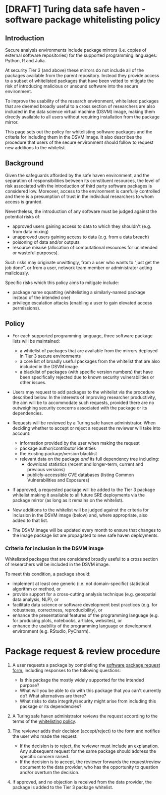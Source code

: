 
# [DRAFT] Turing data safe haven - software package whitelisting policy

## Introduction

Secure analysis environments include package mirrors (i.e. copies of external software repositories) for the supported programming languages: Python, R and Julia.

At security Tier 3 (and above) these mirrors do not include all of the packages available from the parent repository. Instead they provide access to a subset of whitelisted packages that have been vetted to mitigate the risk of introducing malicious or unsound software into the secure environment.

To improve the usability of the research environment, whitelisted packages that are deemed broadly useful to a cross section of researchers are also included in the data science virtual machine (DSVM) image, making them directly available to all users without requiring installation from the package mirror.

This page sets out the policy for whitelisting software packages and the criteria for including them in the DSVM image. It also describes the procedure that users of the secure environment should follow to request new additions to the whitelist.

## Background

Given the safeguards afforded by the safe haven environment, and the separation of responsibilities between its constituent resources, the level of risk associated with the introduction of third party software packages is considered low. Moreover, access to the environment is carefully controlled and there is a presumption of trust in the individual researchers to whom access is granted.

Nevertheless, the introduction of any software must be judged against the potential risks of:
  - approved users gaining access to data to which they shouldn't (e.g. from data mixing)
  - unapproved users gaining access to data (e.g. from a data breach)
  - poisoning of data and/or outputs
  - resource misuse (allocation of computational resources for unintended or wasteful purposes).

Such risks may originate unwittingly, from a user who wants to "just get the job done", or from a user, network team member or administrator acting maliciously.

Specific risks which this policy aims to mitigate include:
  - package name squatting (whitelisting a similarly-named package instead of the intended one)
  - privilege escalation attacks (enabling a user to gain elevated access permissions).

## Policy

- For each supported programming language, three software package lists will be maintained:
  - a whitelist of packages that are available from the mirrors deployed in Tier 3 secure environments
  - a core list of broadly useful packages from the whitelist that are also included in the DSVM image
  - a blacklist of packages (with specific version numbers) that have been specifically rejected due to known security vulnerabilities or other issues.

- Users may request to add packages to the whitelist via the procedure described below. In the interests of improving researcher productivity, the aim will be to accommodate such requests, provided there are no outweighing security concerns associated with the package or its dependencies.

- Requests will be reviewed by a Turing safe haven administrator. When deciding whether to accept or reject a request the reviewer will take into account:
  - information provided by the user when making the request
  - package author/contributor identities
  - the existing package/version blacklist
  - relevant data on the package *and* its full dependency tree including:
    - download statistics (recent and longer-term, current and previous versions)
    - publicly-accessible CVE databases (listing Common Vulnerabilities and Exposures)

- If approved, a requested package will be added to the Tier 3 package whitelist making it available to all future SRE deployments via the package mirror (as long as it remains on the whitelist).

- New additions to the whitelist will be judged against the criteria for inclusion in the DSVM image (below) and, where appropriate, also added to that list.

- The DSVM image will be updated every month to ensure that changes to the image package list are propagated to new safe haven deployments.

### Criteria for inclusion in the DSVM image

Whitelisted packages that are considered broadly useful to a cross section of researchers will be included in the DSVM image.

To meet this condition, a package should:
 - implement at least one generic (i.e. not domain-specific) statistical algorithm or method, or
 - provide support for a cross-cutting analysis technique (e.g. geospatial data analysis, NLP), or
 - facilitate data science or software development best practices (e.g. for robustness, correctness, reproducibility), or
 - enhance the presentational features of the programming language (e.g. for producing plots, notebooks, articles, websites), or
 - enhance the usability of the programming language or development environment (e.g. RStudio, PyCharm).

# Package request & review procedure

1. A user requests a package by completing the [software package request form](software-package-request-form.md), including responses to the following questions:

   - Is this package the mostly widely supported for the intended purpose?
   - What will you be able to do with this package that you can't currently do? What alternatives are there?
   - What risks to data integrity/security might arise from including this package or its dependencies?

2. A Turing safe haven administrator reviews the request according to the terms of the [whitelisting policy](#policy).

3. The reviewer adds their decision (accept/reject) to the form and notifies the user who made the request.
   - If the decision is to reject, the reviewer must include an explanation. Any subsequent request for the same package should address the specific concern raised.
   - If the decision is to accept, the reviewer forwards the request/review document to the data provider, who has the opportunity to question and/or overturn the decision.

4. If approved, and no objection is received from the data provider, the package is added to the Tier 3 package whitelist.
